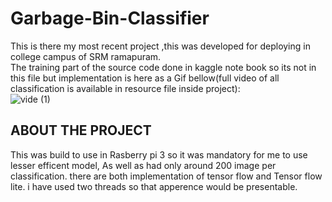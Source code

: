 # Garbage-Bin-Classifier
This is there my most recent project ,this was developed for deploying in college campus of SRM ramapuram.
<br>The training part of the source code done in kaggle note book so its not in this file but implementation is here
as a Gif bellow(full video of all classification is available in resource file inside project):</br>
![vide (1)](https://user-images.githubusercontent.com/67253152/89493211-4d1b6880-d7d1-11ea-9c9b-7b20476f564e.gif)
## ABOUT THE PROJECT 
This was build to use in Rasberry pi 3 so it was mandatory for me to use lesser efficent model,
As well as had only around 200 image per classification.
there are both implementation of tensor flow and Tensor flow lite.
i have used two threads so that apperence would be presentable.
